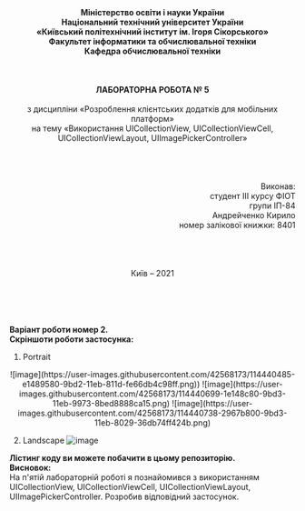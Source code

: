 <div align = "center"><strong>
Міністерство освіти і науки України<br>
Національний технічний університет України<br>
«Київський політехнічний інститут ім. Ігоря Сікорського»<br>
Факультет інформатики та обчислювальної техніки<br>
Кафедра обчислювальної техніки<br><br><br><br>
</strong></div>

<div align = "center" bold = ""><strong>ЛАБОРАТОРНА РОБОТА № 5</strong><br><br>
з дисципліни «Розроблення клієнтських додатків для мобільних платформ»<br>
на тему «Використання UICollectionView, UICollectionViewCell, UICollectionViewLayout, UIImagePickerController»</div><br><br><br><br>

<div align = "right" >Виконав:<br>
студент ІІІ курсу ФІОТ<br>                        
групи ІП-84<br>                                
Андрейченко Кирило<br>
номер залікової книжки: 8401<br></div><br><br><br><br>

<div align = "center">Київ – 2021</div><br><br><br><br>

<strong>Варіант роботи номер 2.</strong><br>
<strong>Скріншоти роботи застосунка:</strong><br>
1. Portrait<br>
<center>
![image](https://user-images.githubusercontent.com/42568173/114440485-e1489580-9bd2-11eb-811d-fe66db4c98ff.png))
![image](https://user-images.githubusercontent.com/42568173/114440699-1e148c80-9bd3-11eb-9973-8bed8888ca15.png)
![image](https://user-images.githubusercontent.com/42568173/114440738-2967b800-9bd3-11eb-8029-36db74ff424b.png)
</center>

2. Landscape
![image](https://user-images.githubusercontent.com/42568173/114440777-34224d00-9bd3-11eb-8303-357829f754f5.png)


<strong>Лістинг коду ви можете побачити в цьому репозиторію.</strong><br>
<strong>Висновок:</strong><br>
На п'ятій лабораторній роботі я познайомився з використанням UICollectionView, UICollectionViewCell, UICollectionViewLayout, UIImagePickerController. Розробив відповідний застосунок.
